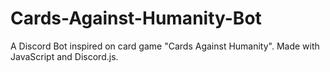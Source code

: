 # Cards-Against-Humanity-Bot
A Discord Bot inspired on card game "Cards Against Humanity". Made with JavaScript and Discord.js.
